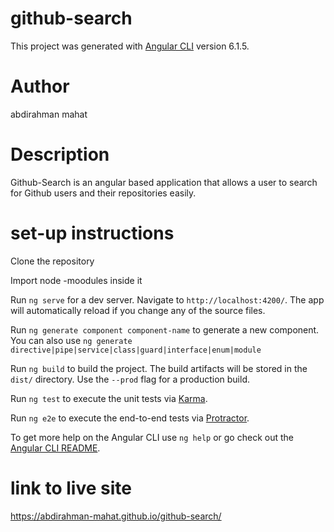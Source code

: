 # github-search

This project was generated with [Angular CLI](https://github.com/angular/angular-cli) version 6.1.5.
# Author
abdirahman mahat

# Description

Github-Search is an angular based application that allows a user to search for Github users and their repositories easily.
# set-up instructions
Clone the repository

Import node -moodules inside it

Run `ng serve` for a dev server. Navigate to `http://localhost:4200/`. The app will automatically reload if you change any of the source files.

Run `ng generate component component-name` to generate a new component. You can also use `ng generate directive|pipe|service|class|guard|interface|enum|module`

Run `ng build` to build the project. The build artifacts will be stored in the `dist/` directory. Use the `--prod` flag for a production build.

Run `ng test` to execute the unit tests via [Karma](https://karma-runner.github.io).


Run `ng e2e` to execute the end-to-end tests via [Protractor](http://www.protractortest.org/).


To get more help on the Angular CLI use `ng help` or go check out the [Angular CLI README](https://github.com/angular/angular-cli/blob/master/README.md).
# link to live site
https://abdirahman-mahat.github.io/github-search/


